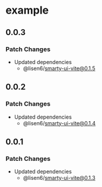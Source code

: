 # example

## 0.0.3

### Patch Changes

- Updated dependencies
  - @lisen6/smarty-ui-vite@0.1.5

## 0.0.2

### Patch Changes

- Updated dependencies
  - @lisen6/smarty-ui-vite@0.1.4

## 0.0.1

### Patch Changes

- Updated dependencies
  - @lisen6/smarty-ui-vite@0.1.3
